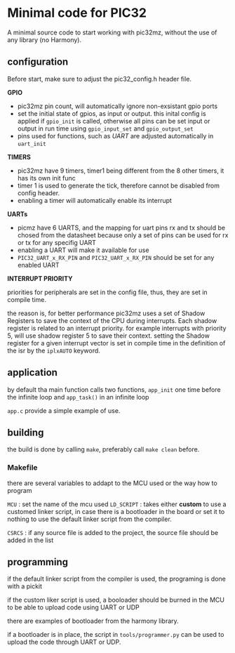 # Minimal code for PIC32

A minimal source code to start working with pic32mz, without the use of any library (no Harmony).

## configuration

Before start, make sure to adjust the pic32_config.h header file.

**GPIO**

- pic32mz pin count, will automatically ignore non-exsistant gpio ports
- set the initial state of gpios, as input or output. this inital config is
  applied if `gpio_init` is called, otherwise all pins can be set input or output
  in run time using `gpio_input_set` and `gpio_output_set`
- pins used for functions, such as _UART_ are adjusted automatically in `uart_init`

**TIMERS**

- pic32mz have 9 timers, timer1 being different from the 8 other timers, it has its own init func
- timer 1 is used to generate the tick, therefore cannot be disabled from config header. 
- enabling a timer will automatically enable its interrupt


**UARTs**

- picmz have 6 UARTS, and the mapping for uart pins rx and tx should be chosed from the datasheet
  because only a set of pins can be used for rx or tx for any specifig UART
- enabling a UART will make it available for use
- `PIC32_UART_x_RX_PIN` and `PIC32_UART_x_RX_PIN` should be set for any enabled UART


**INTERRUPT PRIORITY**

priorities for peripherals are set in the config file, thus, they are set in compile time.

the reason is, for better performance pic32mz uses a set of Shadow Registers to save the context of the CPU
during interrupts. Each shadow register is related to an interrupt priority. 
for example interrupts with priority 5, will use shadow register 5 to save their context.
setting the Shadow register for a given interrupt vector is set in compile time in the definition of the isr by the `iplxAUTO` keyword.


## application

by default tha main function calls two functions, `app_init` one time before the infinite loop and `app_task()` in an infinite loop

`app.c` provide a simple example of use.


## building

the build is done by calling  `make`, preferably call `make clean` before.

### Makefile

there are several variables to addapt to the MCU used or the way how to program

`MCU` : set the name of the mcu used
`LD_SCRIPT` : takes either **custom** to use a customed linker script, in case there is a bootloader in the board
or set it to nothing to use the default linker script from the compiler.

`CSRCS` : if any source file is added to the project, the source file should be added in the list

## programming

if the default linker script from the compiler is used, the programing is done with a pickit

if the custom liker script is used, a booloader should be burned in the MCU to be able to upload code using UART or UDP

there are examples of bootloader from the harmony library.

if a bootloader is in place, the script in `tools/programmer.py` can be used to upload the code through UART or UDP. 

